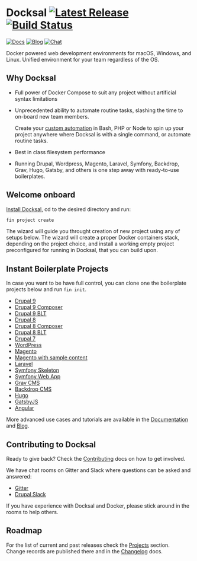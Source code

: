 # Docksal [![Latest Release](https://img.shields.io/github/release/docksal/docksal.svg?style=flat-square)](https://github.com/docksal/docksal/releases/latest) [![Build Status](https://img.shields.io/travis/docksal/docksal.svg?style=flat-square)](https://travis-ci.org/docksal/docksal)

[![Docs](https://img.shields.io/badge/%E2%9A%99-%20Install%20Docksal%20-blue.svg)](https://docs.docksal.io/getting-started/setup/)
[![Blog](https://img.shields.io/badge/📖-Tips%20and%20Updates-orange.svg)](https://blog.docksal.io)
[![Chat](https://img.shields.io/gitter/room/docksal/community-support.svg)](https://gitter.im/docksal/community-support)

Docker powered web development environments for macOS, Windows, and Linux. Unified environment for your team regardless of the OS.

## Why Docksal

- Full power of Docker Compose to suit any project without artificial syntax limitations
- Unprecedented ability to automate routine tasks, slashing the time to on-board new team members.

    Create your [custom automation](https://docs.docksal.io/fin/custom-commands/) in Bash, PHP or Node
to spin up your project anywhere where Docksal is with a single command, or automate routine tasks. 

- Best in class filesystem performance
- Running Drupal, Wordpress, Magento, Laravel, Symfony, Backdrop, Grav, Hugo, Gatsby,
and others is one step away with ready-to-use boilerplates.

<a name="setup"></a>
<a name="updates"></a>
<a name="getting-started"></a>
## Welcome onboard

[Install Docksal](https://docs.docksal.io/getting-started/setup/), cd to the desired directory and run:

```bash
fin project create
```

The wizard will guide you throught creation of new project using any of setups below. The wizard will create 
a proper Docker containers stack, depending on the project choice, and install a working empty project
preconfigured for running in Docksal, that you can build upon.

## Instant Boilerplate Projects

In case you want to be have full control, you can clone one the boilerplate projects below and run `fin init`.

- [Drupal 9](https://github.com/docksal/boilerplate-drupal9)
- [Drupal 9 Composer](https://github.com/docksal/boilerplate-drupal9-composer)
- [Drupal 9 BLT](https://github.com/docksal/boilerplate-drupal9-blt)
- [Drupal 8](https://github.com/docksal/boilerplate-drupal8)
- [Drupal 8 Composer](https://github.com/docksal/boilerplate-drupal8-composer)
- [Drupal 8 BLT](https://github.com/docksal/boilerplate-drupal8-blt)
- [Drupal 7](https://github.com/docksal/boilerplate-drupal7)
- [WordPress](https://github.com/docksal/boilerplate-wordpress)
- [Magento](https://github.com/docksal/boilerplate-magento)
- [Magento with sample content](https://github.com/docksal/boilerplate-magento-demo)
- [Laravel](https://github.com/docksal/boilerplate-laravel)
- [Symfony Skeleton](https://github.com/docksal/boilerplate-symfony-skeleton)
- [Symfony Web App](https://github.com/docksal/boilerplate-symfony-webapp)
- [Grav CMS](https://github.com/docksal/boilerplate-grav)
- [Backdrop CMS](https://github.com/docksal/boilerplate-backdrop)
- [Hugo](https://github.com/docksal/boilerplate-hugo)
- [GatsbyJS](https://github.com/docksal/boilerplate-gatsby)
- [Angular](https://github.com/docksal/boilerplate-angular)

More advanced use cases and tutorials are available in the [Documentation](https://docs.docksal.io) and [Blog](http://blog.docksal.io).

## Contributing to Docksal

Ready to give back? Check the [Contributing](CONTRIBUTING.md) docs on how to get involved.

We have chat rooms on Gitter and Slack where questions can be asked and answered: 

- [Gitter](https://gitter.im/docksal/community-support)
- [Drupal Slack](https://app.slack.com/client/T06GX3JTS/C6GPEEEV8)

If you have experience with Docksal and Docker, please stick around in the rooms to help others.

## Roadmap

For the list of current and past releases check the [Projects](https://github.com/orgs/docksal/projects) section.  
Change records are published there and in the [Changelog](CHANGELOG.md) docs. 
